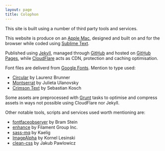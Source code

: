 ```yaml
---
layout: page
title: Colophon
---
```


<p class="c-intro">This site is built using a number of third party tools and services.</p>

This website is produce on an [Apple Mac](http://www.apple.com/uk/macbook/), designed and built on and for the browser while coded using [Sublime Text](https://www.sublimetext.com).

Published using [Jekyll](https://jekyllrb.com), managed through [GitHub](https://github.com) and hosted on [GitHub Pages](https://pages.github.com), while [CloudFlare](https://www.cloudflare.com) acts as CDN, protection and caching optimisation.

Font files are deliverd from [Google Fonts](https://www.google.com/fonts]). Mention to type used:

- [Circular](https://lineto.com/The+Fonts/Font+Categories/Text+Fonts/Circular/) by Laurenz Brunner
- [Montserrat](https://www.google.com/fonts/specimen/Montserrat) by Julieta Ulanovsky
- [Crimson Text](https://www.google.com/fonts/specimen/Crimson+Text) by Sebastian Kosch

Some assets are preprocessed with [Grunt](http://gruntjs.com) tasks to optimise and compress assets in ways not possible using CloudFlare nor Jekyll.

Other notable tools, scripts and services used worth mentioning are:

- [fontfaceobserver](https://github.com/bramstein/fontfaceobserver) by Bram Stein
- [enhance](https://github.com/filamentgroup/enhance) by Filament Group Inc.
- [sass-mq](https://github.com/sass-mq/sass-mq) by Kaelig
- [ImageAlpha](https://pngmini.com/) by Kornel Lesinski
- [clean-css](https://github.com/jakubpawlowicz/clean-css) by Jakub Pawlowicz
